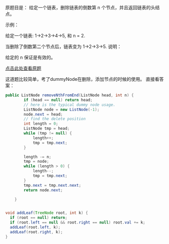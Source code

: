 原题目是：
给定一个链表，删除链表的倒数第 n 个节点，并且返回链表的头结点。

示例：

给定一个链表: 1->2->3->4->5, 和 n = 2.

当删除了倒数第二个节点后，链表变为 1->2->3->5.
说明：

给定的 n 保证是有效的。

[点击此处查看原题](https://leetcode-cn.com/problems/remove-nth-node-from-end-of-list/)

这道题比较简单，考了dummyNode在删除，添加节点的时候的使用。
直接看答案：
```java
public ListNode removeNthFromEnd(ListNode head, int n) {
        if (head == null) return head;
        // here is the typical dummy node usage.
        ListNode node = new ListNode(-1);
        node.next = head;
        // find the delete position
        int length = 0;
        ListNode tmp = head;
        while (tmp != null) {
            length++;
            tmp = tmp.next;
        }

        length -= n;
        tmp = node;
        while (length > 0) {
            length--;
            tmp = tmp.next;
        }
        tmp.next = tmp.next.next;
        return node.next;

    }
```

```java

void addLeaf(TreeNode root, int k) {
  if (root == null) return;
  if (root.left == null && root.right == null) root.val += k;
  addLeaf(root.left, k);
  addLeaf(root.right, k);
}
```

